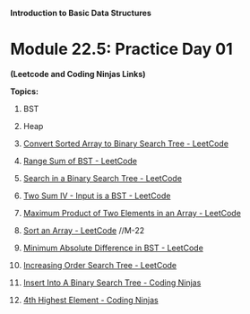 **Introduction to Basic Data Structures**
# **Module 22.5: Practice Day 01**

**(Leetcode and Coding Ninjas Links)**

**Topics:**
1. BST  
2. Heap    


1. [Convert Sorted Array to Binary Search Tree \- LeetCode](https://leetcode.com/problems/convert-sorted-array-to-binary-search-tree/)  
2. [Range Sum of BST \- LeetCode](https://leetcode.com/problems/range-sum-of-bst/)  
3. [Search in a Binary Search Tree \- LeetCode](https://leetcode.com/problems/search-in-a-binary-search-tree/)  
4. [Two Sum IV \- Input is a BST \- LeetCode](https://leetcode.com/problems/two-sum-iv-input-is-a-bst/)  
5. [Maximum Product of Two Elements in an Array \- LeetCode](https://leetcode.com/problems/maximum-product-of-two-elements-in-an-array/)  
6. [Sort an Array \- LeetCode](https://leetcode.com/problems/sort-an-array/)  //M-22

7. [Minimum Absolute Difference in BST \- LeetCode](https://leetcode.com/problems/minimum-absolute-difference-in-bst/)  
8. [Increasing Order Search Tree \- LeetCode](https://leetcode.com/problems/increasing-order-search-tree/)  
9. [Insert Into A Binary Search Tree \- Coding Ninjas](https://www.codingninjas.com/studio/problems/insert-into-a-binary-search-tree_1279913)  
10. [4th Highest Element \- Coding Ninjas](https://www.codingninjas.com/studio/problems/fourth-largest-element-in-the-array_1792782)

